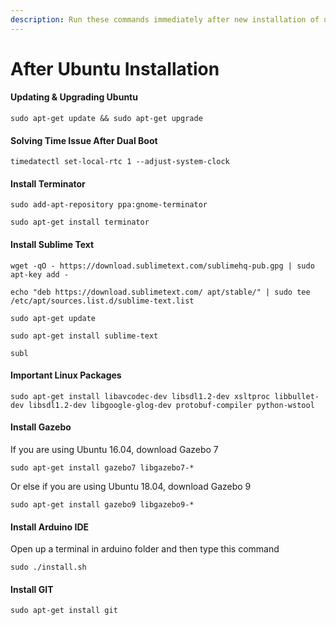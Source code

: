 ```yaml
---
description: Run these commands immediately after new installation of ubuntu.
---
```


# After Ubuntu Installation

#### Updating & Upgrading Ubuntu

```text
sudo apt-get update && sudo apt-get upgrade
```

#### Solving Time Issue After Dual Boot

```text
timedatectl set-local-rtc 1 --adjust-system-clock
```

#### Install Terminator

```text
sudo add-apt-repository ppa:gnome-terminator
```

```text
sudo apt-get install terminator
```

#### Install Sublime Text

```text
wget -qO - https://download.sublimetext.com/sublimehq-pub.gpg | sudo apt-key add -
```

```text
echo "deb https://download.sublimetext.com/ apt/stable/" | sudo tee /etc/apt/sources.list.d/sublime-text.list
```

```text
sudo apt-get update
```

```text
sudo apt-get install sublime-text
```

```text
subl
```

#### Important Linux Packages

```text
sudo apt-get install libavcodec-dev libsdl1.2-dev xsltproc libbullet-dev libsdl1.2-dev libgoogle-glog-dev protobuf-compiler python-wstool
```

#### Install Gazebo

If you are using Ubuntu 16.04, download Gazebo 7

```text
sudo apt-get install gazebo7 libgazebo7-*
```

Or else if you are using Ubuntu 18.04, download Gazebo 9

```text
sudo apt-get install gazebo9 libgazebo9-*
```

#### Install Arduino IDE

Open up a terminal in arduino folder and then type this command

```text
sudo ./install.sh
```

#### Install GIT

```text
sudo apt-get install git
```

